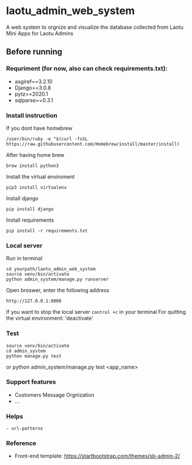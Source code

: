 # laotu_admin_web_system

 A web system to orgnize and visualize the database collected from Laotu Mini Apps for Laotu Admins

## Before running

### Requriment (for now, also can check requirements.txt):
 - asgiref==3.2.10
  - Django==3.0.8
  - pytz==2020.1
 - sqlparse==0.3.1
### Install instruction
If you dont have homebrew

    /user/bin/ruby -e "$(curl -fsSL https://raw.githubusercontent.com/Homebrew/install/master/install)
After having home brew

    brew install python3
Install the virtual enviroment

    pip3 install virtualenv
Install django

    pip install django
Install requirements

    pip install -r requirements.txt

### Local server
Run in terminal

    cd yourpath/laotu_admin_web_system
    source venv/bin/activate
    python admin_system/manage.py runserver
Open broswer, enter the following address

    http://127.0.0.1:8000
If you want to stop the local server `control +c` in your terminal
For quitting the virtual environment: 'deactivate' 

### Test
    source venv/bin/activate
    cd admin_system
    python manage.py test

or 
    python admin_system/manage.py test <app_name>
### Support features

 - Customers Message Orgnization
 - ...

### Helps 

    - url-patterns

### Reference
 - Front-end template: https://startbootstrap.com/themes/sb-admin-2/